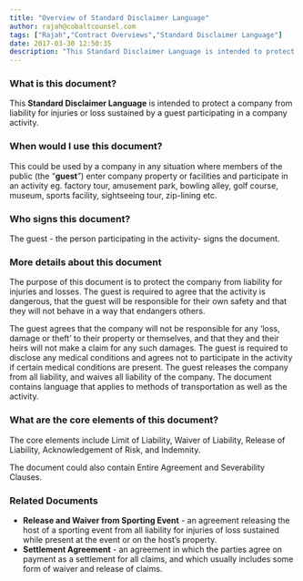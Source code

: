 ```yaml
---
title: "Overview of Standard Disclaimer Language"
author: rajah@cobaltcounsel.com
tags: ["Rajah","Contract Overviews","Standard Disclaimer Language"]
date: 2017-03-30 12:50:35
description: "This Standard Disclaimer Language is intended to protect a company from liability for injuries or loss sustained by a guest participating in a company activity."
---
```



 

### What is this document?
This **Standard Disclaimer Language** is intended to protect a company from liability for injuries or loss sustained by a guest participating in a company activity.

 

### When would I use this document?
This could be used by a company in any situation where members of the public (the “**guest**”) enter company property or facilities and participate in an activity eg. factory tour, amusement park, bowling alley, golf course, museum, sports facility, sightseeing tour, zip-lining etc.

 

### Who signs this document?
The guest - the person participating in the activity- signs the document.

 

### More details about this document
The purpose of this document is to protect the company from liability for injuries and losses. The guest is required to agree that the activity is dangerous, that the guest will be responsible for their own safety and that they will not behave in a way that endangers others.

The guest agrees that the company will not be responsible for any ‘loss, damage or theft’ to their property or themselves, and that they and their heirs will not make a claim for any such damages. The guest is required to disclose any medical conditions and agrees not to participate in the activity if certain medical conditions are present. The guest releases the company from all liability, and waives all liability of the company. The document contains language that applies to methods of transportation as well as the activity.

 

### What are the core elements of this document?
The core elements include Limit of Liability, Waiver of Liability, Release of Liability, Acknowledgement of Risk, and Indemnity.

The document could also contain Entire Agreement and Severability Clauses.

 

### Related Documents
- **Release and Waiver from Sporting Event** - an agreement releasing the host of a sporting event from all liability for injuries of loss sustained while present at the event or on the host’s property.
- **Settlement Agreement** - an agreement in which the parties agree on payment as a settlement for all claims, and which usually includes some form of waiver and release of claims.
